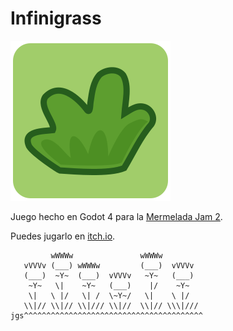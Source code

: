 # Infinigrass

![the game icon, showing a herb](icon.svg)

Juego hecho en Godot 4 para la [Mermelada Jam 2](https://itch.io/jam/mermelada-jam-2).

Puedes jugarlo en [itch.io](https://antimundo.itch.io/infinigrass).

```
         wWWWw               wWWWw
   vVVVv (___) wWWWw         (___)  vVVVv
   (___)  ~Y~  (___)  vVVVv   ~Y~   (___)
    ~Y~   \|    ~Y~   (___)    |/    ~Y~
    \|   \ |/   \| /  \~Y~/   \|    \ |/
   \\|// \\|// \\|/// \\|//  \\|// \\\|///
jgs^^^^^^^^^^^^^^^^^^^^^^^^^^^^^^^^^^^^^^^^
```
